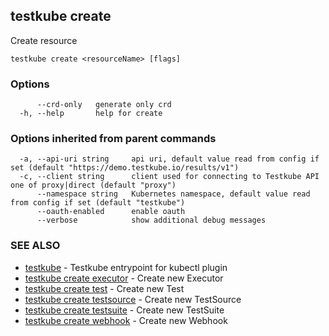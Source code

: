 ## testkube create

Create resource

```
testkube create <resourceName> [flags]
```

### Options

```
      --crd-only   generate only crd
  -h, --help       help for create
```

### Options inherited from parent commands

```
  -a, --api-uri string     api uri, default value read from config if set (default "https://demo.testkube.io/results/v1")
  -c, --client string      client used for connecting to Testkube API one of proxy|direct (default "proxy")
      --namespace string   Kubernetes namespace, default value read from config if set (default "testkube")
      --oauth-enabled      enable oauth
      --verbose            show additional debug messages
```

### SEE ALSO

* [testkube](testkube.md)	 - Testkube entrypoint for kubectl plugin
* [testkube create executor](testkube_create_executor.md)	 - Create new Executor
* [testkube create test](testkube_create_test.md)	 - Create new Test
* [testkube create testsource](testkube_create_testsource.md)	 - Create new TestSource
* [testkube create testsuite](testkube_create_testsuite.md)	 - Create new TestSuite
* [testkube create webhook](testkube_create_webhook.md)	 - Create new Webhook

